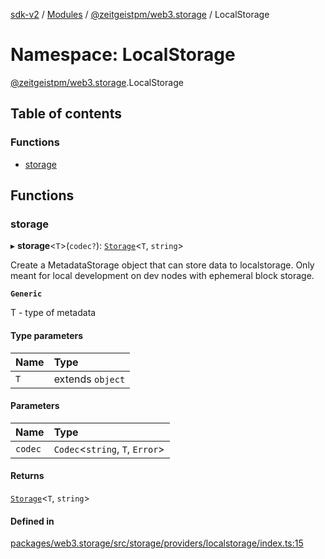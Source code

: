 [sdk-v2](../README.md) / [Modules](../modules.md) / [@zeitgeistpm/web3.storage](zeitgeistpm_web3_storage.md) / LocalStorage

# Namespace: LocalStorage

[@zeitgeistpm/web3.storage](zeitgeistpm_web3_storage.md).LocalStorage

## Table of contents

### Functions

- [storage](zeitgeistpm_web3_storage.LocalStorage.md#storage)

## Functions

### storage

▸ **storage**<`T`\>(`codec?`): [`Storage`](zeitgeistpm_web3_storage.md#storage)<`T`, `string`\>

Create a MetadataStorage object that can store data to localstorage.
Only meant for local development on dev nodes with ephemeral block storage.

**`Generic`**

T - type of metadata

#### Type parameters

| Name | Type |
| :------ | :------ |
| `T` | extends `object` |

#### Parameters

| Name | Type |
| :------ | :------ |
| `codec` | `Codec`<`string`, `T`, `Error`\> |

#### Returns

[`Storage`](zeitgeistpm_web3_storage.md#storage)<`T`, `string`\>

#### Defined in

[packages/web3.storage/src/storage/providers/localstorage/index.ts:15](https://github.com/zeitgeistpm/sdk-next/blob/80e59d4/packages/web3.storage/src/storage/providers/localstorage/index.ts#L15)
